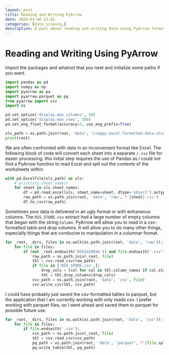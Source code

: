 ```yaml
---
layout: post
title: Reading and Writing PyArrow
date: 2024-03-06 13:42
categories: [data_science,]
description: A post about reading and writing data using PyArrow format.
---
```


# Reading and Writing Using PyArrow

Import the packages and whatnot that you neet and initialize some paths if you want.

```python
import pandas as pd
import numpy as np
import pyarrow as pa
import pyarrow.parquet as pq
from pyarrow import csv
import os

pd.set_option('display.max_columns', 50)
pd.set_option('display.max_rows', 100)
pd.set_eng_float_format(accuracy=3, use_eng_prefix=True)

xls_path = os.path.join(root, 'data', 'crappy-excel-formatted-data.xlsx')
print(root)
```

We are often confronted with data in an inconvenient format like Excel. The following block of code will convert each sheet into a separate `/.csv` file for easier processing.
this initial step requires the use of Pandas as I could not find a PyArrow function to read Excel and spit out the contents of the worksheets within.

```python
with pd.ExcelFile(xls_path) as xls:
    # print(xls.sheet_names)
    for sheet in xls.sheet_names:
        df = pd.read_excel(xls, sheet_name=sheet, dtype='object').astype('string')
        raw_path = os.path.join(root, 'data', 'raw', f'{sheet}.csv')
        df.to_csv(raw_path)
```

Sometimes your data is delivered in an ugly format or with extraneous columns. The `DSS_STORE.csv` extract had a large number of empty columns that began with the string `Column`.
PyArrow will allow you to read in a csv-formatted table and drop columns. It will allow you to do many other things, especially things that are conducive to manipulation in a columnar format.

```python
for _root, _dirs, files in os.walk(os.path.join(root, 'data', 'raw')):
    for file in files:
        if (not _root.endswith('DSSJU1003e')) and file.endswith('.csv'):
            raw_path = os.path.join(_root, file)
            tbl = csv.read_csv(raw_path)
            if file in ['DSS_STORE.csv',]:
                drop_cols = [col for col in tbl.column_names if col.startswith('Column')]
                tbl = tbl.drop_columns(drop_cols)
            csv_path = os.path.join(root, 'data', 'csv', file)
            csv.write_csv(tbl, csv_path)
```

I could have probably just saved the csv-formatted tables to parquet, but the application that I am currently working with only reads csv.
I prefer working with parquet files, so I went ahead and saved them to parquet for possible future use.

```python
for _root, _dirs, files in os.walk(os.path.join(root, 'data', 'csv')):
    for file in files:
        if file.endswith('.csv'):
            csv_path = os.path.join(_root, file)
            tbl = csv.read_csv(csv_path)
            pq_path = os.path.join(root, 'data', 'parquet', f"{file.split('.')[0]}.parquet")
            pq.write_table(tbl, pq_path)
```